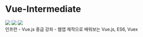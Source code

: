 # Vue-Intermediate
<img src ="https://img.shields.io/badge/vue-2.6.11-green"/> <img src = "https://img.shields.io/badge/vuex-3.0.1-green"/> <img src = "https://img.shields.io/badge/javaScript-ES6-orange"/>
<br> 인프런 - Vue.js 중급 강좌 - 웹앱 제작으로 배워보는 Vue.js, ES6, Vuex
